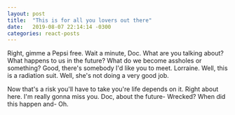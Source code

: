 ```yaml
---
layout: post
title:  "This is for all you lovers out there"
date:   2019-08-07 22:14:14 -0300
categories: react-posts
---
```

Right, gimme a Pepsi free. Wait a minute, Doc. What are you talking about? What happens to us in the future? What do we become assholes or something? Good, there's somebody I'd like you to meet. Lorraine. Well, this is a radiation suit. Well, she's not doing a very good job.

Now that's a risk you'll have to take you're life depends on it. Right about here. I'm really gonna miss you. Doc, about the future- Wrecked? When did this happen and- Oh.